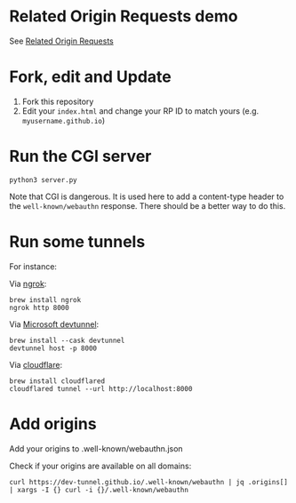 # Related Origin Requests demo

See [Related Origin Requests](https://passkeys.dev/docs/advanced/related-origins/)

# Fork, edit and Update

1. Fork this repository
2. Edit your `index.html` and change your RP ID to match yours (e.g. `myusername.github.io`)

# Run the CGI server

    python3 server.py

Note that CGI is dangerous. It is used here to add a content-type header to the `well-known/webauthn` response.
There should be a better way to do this.

# Run some tunnels

For instance:

Via [ngrok](https://ngrok.com/):

    brew install ngrok
    ngrok http 8000

Via [Microsoft devtunnel](https://learn.microsoft.com/nl-nl/azure/developer/dev-tunnels):

    brew install --cask devtunnel
    devtunnel host -p 8000

Via [cloudflare](https://developers.cloudflare.com/cloudflare-one/connections/connect-networks/do-more-with-tunnels/trycloudflare/):

    brew install cloudflared
    cloudflared tunnel --url http://localhost:8000

# Add origins

Add your origins to .well-known/webauthn.json

Check if your origins are available on all domains:

    curl https://dev-tunnel.github.io/.well-known/webauthn | jq .origins[] | xargs -I {} curl -i {}/.well-known/webauthn
